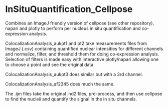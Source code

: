 # InSituQuantification_Cellpose
Combines an ImageJ friendly version of cellpose (see other repository), napari and plotly to perform per nucleus in situ quantification and co-expression analysis.

ColocalizationAnalysis_aukpt1 and pt2 take measurements files from ImageJ (.csv) containing quantified nuclear intensities for different channels and normalize, filter, and 
threshold them for doing co-expression analysis.  Selection of filters is made easy with interactive plotly/napari allowing one to choose a point and see the original data.

ColocalizationAnalysis_aukpt3 does similar but with a 3rd channel.

ColocalizationAnalysis_af2345 does much the same.

The .ijm files take the original .nd2 files, pre-process, and then use cellpose to find the nucleii and quantify the signal in the in situ channels.
